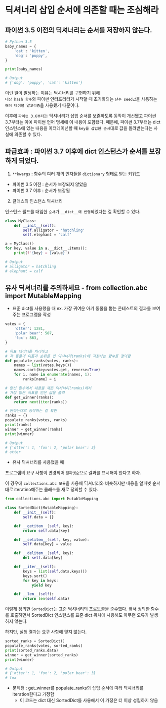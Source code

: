 # 딕셔너리 삽입 순서에 의존할 때는 조심해라 

## 파이썬 3.5 이전의 딕셔너리는 순서를 저장하지 않는다. 

``` python
# Python 3.5
baby_names = {
    'cat': 'kitten',
    'dog': 'puppy',
}

print(baby_names)

# Output
# {'dog': 'puppy', 'cat': 'kitten'}
```

이런 일이 발생하는 이유는 딕셔너리를 구현하기 위해  
`내장 hash 함수`와 파이썬 인터프리터가 시작할 때 초기화되는 `난수 seed값`을 사용하는 `해쉬 테이블 알고리즘`을 사용했기 때문이다. 

이후에 `파이썬 3.6부터`는 딕셔너리가 삽입 순서를 보존하도록 동작이 개선됐고 파이썬 3.7부터는 아예 파이썬 언어 명세에 이 내용이 포함됐다. 
때문에, 파이썬 3.7부터는 dict 인스턴스에 있는 내용을 이터레이션할 때 `key를 삽입한 순서`대로 값을 돌려받는다는 사실에 의존할 수 있다. 

## 파급효과 : 파이썬 3.7 이후에 dict 인스턴스가 순서를 보장하게 되었다. 

1. `**kwargs` : 함수의 여러 개의 인자들을 `dictionary` 형태로 받는 키워드 
- 파이썬 3.5 이전 : 순서가 보장되지 않았음
- 파이썬 3.7 이후 : 순서가 보장됨


2. 클래스의 인스턴스 딕셔너리 

인스턴스 필드를 대입한 `순서`가 `__dict__에 반영`되었다는 걸 확인할 수 있다.

``` python
class MyClass:
    def __init__(self):
        self.alligator = 'hatchling'
        self.elephant = 'calf'

a = MyClass()
for key, value in a.__dict__.items():
    print(f'{key} = {value}')

# Output
# alligator = hatchling
# elephant = calf
```

## 유사 딕셔너리를 주의하세요 - from collection.abc import MutableMapping 

- 표준 dict를 사용했을 때 
ex. 가장 귀여운 아기 동물을 뽑는 콘테스트의 결과를 보여주는 프로그램을 작성 
``` python 
votes = {
    'otter': 1281,
    'polar bear': 587,
    'fox': 863,
}

# 득표 데이터를 처리하고
# 각 동물의 이름과 순위를 빈 딕셔너리(ranks)에 저장하는 함수를 정의함 
def populate_ranks(votes, ranks):
    names = list(votes.keys())
    names.sort(key=votes.get, reverse=True)
    for i, name in enumerate(names, 1):
        ranks[name] = i

# 앞선 함수에서 내용을 채운 딕셔너리(ranks)에서
# 가장 많은 득표를 얻은 값을 출력 
def get_winner(ranks):
    return next(iter(ranks))

# 원하는대로 동작하는 걸 확인 
ranks = {}
populate_ranks(votes, ranks)
print(ranks)
winner = get_winner(ranks)
print(winner)

# Output
# {'otter': 1, 'fox': 2, 'polar bear': 3}
# otter
```

- 유사 딕셔너리를 사용했을 때

프로그램의 요구 사항이 변경되어 `알파벳순`으로 결과를 표시해야 한다고 하자. 

이 경우에 `collections.abc 모듈`을 사용해 딕셔너리와 비슷하지만 내용을 알파벳 순서대로 iteratino해주는 클래스를 새로 정의할 수 있다. 

``` python
from collections.abc import MutableMapping

class SortedDict(MutableMapping):
    def __init__(self):
        self.data = {}

    def __getitem__(self, key):
        return self.data[key]

    def __setitem__(self, key, value):
        self.data[key] = value

    def __delitem__(self, key):
        del self.data[key]

    def __iter__(self):
        keys = list(self.data.keys())
        keys.sort()
        for key in keys:
            yield key

    def __len__(self):
        return len(self.data)
```

이렇게 정의한 `SortedDict`는 표준 딕셔너리의 프로토콜을 준수했다. 
앞서 정의한 함수를 호출하면서 SortedDict 인스턴스를 표준 dict 위치에 사용해도 아무런 오류가 발생하지 않는다. 

하지만, 실행 결과는 요구 사항에 맞지 않는다. 

``` python
sorted_ranks = SortedDict()
populate_ranks(votes, sorted_ranks)
print(sorted_ranks.data)
winner = get_winner(sorted_ranks)
print(winner)

# Output
# {'otter': 1, 'fox': 2, 'polar bear': 3} 
# fox
```

- 문제점 : get_winner를 populate_ranks의 삽입 순서에 따라 딕셔너리를 iteration한다고 가정함 
  - 이 코드는 dict 대신 SortedDict를 사용해서 이 가정은 더 이상 성립하지 않음 


